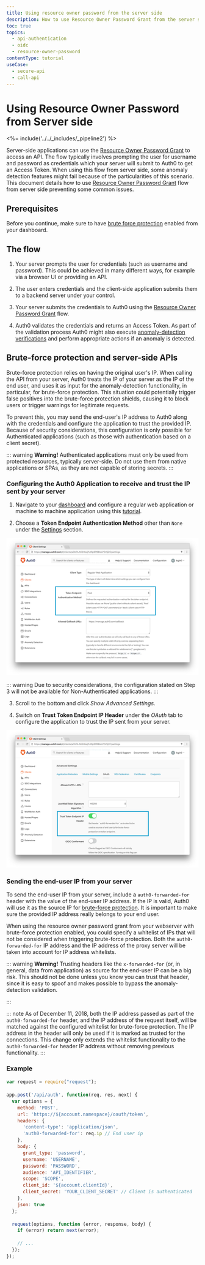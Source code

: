 ```yaml
---
title: Using resource owner password from the server side
description: How to use Resource Owner Password Grant from the server side together with anomaly detection.
toc: true
topics:
  - api-authentication
  - oidc
  - resource-owner-password
contentType: tutorial
useCase:
  - secure-api
  - call-api
---
```


# Using Resource Owner Password from Server side

<%= include('../../_includes/_pipeline2') %>

Server-side applications can use the [Resource Owner Password Grant](/api-auth/grant/password) to access an API. The flow typically involves prompting the user for username and password as credentials which your server will submit to Auth0 to get an Access Token. When using this flow from server side, some anomaly detection features might fail because of the particularities of this scenario. This document details how to use [Resource Owner Password Grant](/api-auth/grant/password) flow from server side preventing some common issues.

## Prerequisites

Before you continue, make sure to have [brute force protection](/anomaly-detection#brute-force-protection) enabled from your dashboard.

## The flow

1. Your server prompts the user for credentials (such as username and password). This could be achieved in many different ways, for example via a browser UI or providing an API.

2. The user enters credentials and the client-side application submits them to a backend server under your control.

3. Your server submits the credentials to Auth0 using the [Resource Owner Password Grant](/api-auth/grant/password) flow.

4. Auth0 validates the credentials and returns an Access Token. As part of the validation process Auth0 might also execute [anomaly-detection verifications](/anomaly-detection) and perform appropriate actions if an anomaly is detected.

## Brute-force protection and server-side APIs

Brute-force protection relies on having the original user's IP. When calling the API from your server, Auth0 treats the IP of your server as the IP of the end user, and uses it as input for the anomaly-detection functionality, in particular, for brute-force protection. This situation could potentially trigger false positives into the brute-force protection shields, causing it to block users or trigger warnings for legitimate requests.

To prevent this, you may send the end-user's IP address to Auth0 along with the credentials and configure the application to trust the provided IP. Because of security considerations, this configuration is only possible for Authenticated applications (such as those with authentication based on a client secret).

::: warning
<strong>Warning!</strong> Authenticated applications must only be used from protected resources, typically server-side. Do not use them from native applications or SPAs, as they are not capable of storing secrets.
:::


### Configuring the Auth0 Application to receive and trust the IP sent by your server

1. Navigate to your [dashboard](${manage_url}) and configure a regular web application or machine to machine application using this [tutorial](/applications#how-to-configure-an-application).

2. Choose a __Token Endpoint Authentication Method__ other than `None` under the [Settings](/applications#application-settings) section.

![Token Endpoint Authentication Method](/media/articles/api-auth/client-auth-method.png)

::: warning
Due to security considerations, the configuration stated on Step 3 will not be available for Non-Authenticated applications.
:::

3. Scroll to the bottom and click _Show Advanced Settings_.

4. Switch on __Trust Token Endpoint IP Header__ under the _OAuth_ tab to configure the application to trust the IP sent from your server.

![Enabling Auth0-Forwarded-For](/media/articles/api-auth/enabling-auth0-forwarded-for.png)

### Sending the end-user IP from your server

To send the end-user IP from your server, include a `auth0-forwarded-for` header with the value of the end-user IP address. If the IP is valid, Auth0 will use it as the source IP for [brute-force protection](/anomaly-detection). It is important to make sure the provided IP address really belongs to your end user. 

When using the resource owner password grant from your webserver with brute-force protection enabled, you could specify a whitelist of IPs that will not be considered when triggering brute-force protection. Both the `auth0-forwarded-for` IP address and the IP address of the proxy server will be taken into account for IP address whitelists. 


::: warning
<strong>Warning!</strong> Trusting headers like the <code>x-forwarded-for</code> (or, in general, data from application) as source for the end-user IP can be a big risk. This should not be done unless you know you can trust that header, since it is easy to spoof and makes possible to bypass the anomaly-detection validation.
</div>
:::

::: note
As of December 11, 2018, both the IP address passed as part of the `auth0-forwarded-for` header, and the IP address of the request itself, will be matched against the configured whitelist for brute-force protection. 
The IP address in the header will only be used if it is marked as trusted for the connections. This change only extends the whitelist functionality to the `auth0-forwarded-for` header IP address without removing previous functionality.
:::

### Example

```javascript
var request = require("request");

app.post('/api/auth', function(req, res, next) {
  var options = {
    method: 'POST',
    url: 'https://${account.namespace}/oauth/token',
    headers: {
      'content-type': 'application/json',
      'auth0-forwarded-for': req.ip // End user ip
    },
    body: {
      grant_type: 'password',
      username: 'USERNAME',
      password: 'PASSWORD',
      audience: 'API_IDENTIFIER',
      scope: 'SCOPE',
      client_id: '${account.clientId}',
      client_secret: 'YOUR_CLIENT_SECRET' // Client is authenticated
    },
    json: true
  };

  request(options, function (error, response, body) {
    if (error) return next(error);

    // ...
  });
});
```
